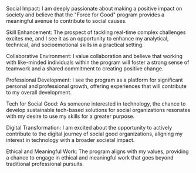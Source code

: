 Social Impact: I am deeply passionate about making a positive impact on society and believe that the "Force for Good" program provides a meaningful avenue to contribute to social causes.

Skill Enhancement: The prospect of tackling real-time complex challenges excites me, and I see it as an opportunity to enhance my analytical, technical, and socioemotional skills in a practical setting.

Collaborative Environment: I value collaboration and believe that working with like-minded individuals within the program will foster a strong sense of teamwork and a shared commitment to creating positive change.

Professional Development: I see the program as a platform for significant personal and professional growth, offering experiences that will contribute to my overall development.

Tech for Social Good: As someone interested in technology, the chance to develop sustainable tech-based solutions for social organizations resonates with my desire to use my skills for a greater purpose.

Digital Transformation: I am excited about the opportunity to actively contribute to the digital journey of social good organizations, aligning my interest in technology with a broader societal impact.

Ethical and Meaningful Work: The program aligns with my values, providing a chance to engage in ethical and meaningful work that goes beyond traditional professional pursuits.
